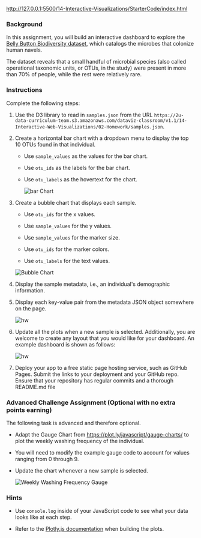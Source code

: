 http://127.0.0.1:5500/14-Interactive-Visualizations/StarterCode/index.html





<div id="bootcamp"><img style="display: none;" src="https://static.bc-edx.com/data/dl-1-2/m14/lms/img/banner.jpg" alt="lesson banner" />

### Background

In this assignment, you will build an interactive dashboard to explore the [Belly Button Biodiversity dataset](http://robdunnlab.com/projects/belly-button-biodiversity/), which catalogs the microbes that colonize human navels.

The dataset reveals that a small handful of microbial species (also called operational taxonomic units, or OTUs, in the study) were present in more than 70% of people, while the rest were relatively rare.


### Instructions

Complete the following steps:

1. Use the D3 library to read in `samples.json` from the URL `https://2u-data-curriculum-team.s3.amazonaws.com/dataviz-classroom/v1.1/14-Interactive-Web-Visualizations/02-Homework/samples.json`.

2. Create a horizontal bar chart with a dropdown menu to display the top 10 OTUs found in that individual.

    * Use `sample_values` as the values for the bar chart.

    * Use `otu_ids` as the labels for the bar chart.

    * Use `otu_labels` as the hovertext for the chart.

      ![bar Chart](https://static.bc-edx.com/data/dl-1-2/m14/lms/img/hw01.jpg)

3. Create a bubble chart that displays each sample.

    * Use `otu_ids` for the x values.

    * Use `sample_values` for the y values.

    * Use `sample_values` for the marker size.

    * Use `otu_ids` for the marker colors.

    * Use `otu_labels` for the text values.

    ![Bubble Chart](https://static.bc-edx.com/data/dl-1-2/m14/lms/img/bubble_chart.jpg)

4. Display the sample metadata, i.e., an individual's demographic information.

5. Display each key-value pair from the metadata JSON object somewhere on the page.

    ![hw](https://static.bc-edx.com/data/dl-1-2/m14/lms/img/hw03.jpg)

6. Update all the plots when a new sample is selected. Additionally, you are welcome to create any layout that you would like for your dashboard. An example dashboard is shown as follows:

    ![hw](https://static.bc-edx.com/data/dl-1-2/m14/lms/img/hw02.jpg)

7. Deploy your app to a free static page hosting service, such as GitHub Pages. Submit the links to your deployment and your GitHub repo. Ensure that your repository has regular commits and a thorough README.md file

### Advanced Challenge Assignment (Optional with no extra points earning)

The following task is advanced and therefore optional.

* Adapt the Gauge Chart from <https://plot.ly/javascript/gauge-charts/> to plot the weekly washing frequency of the individual.

* You will need to modify the example gauge code to account for values ranging from 0 through 9.

* Update the chart whenever a new sample is selected.

  ![Weekly Washing Frequency Gauge](https://static.bc-edx.com/data/dl-1-2/m14/lms/img/gauge.jpg)

### Hints

* Use `console.log` inside of your JavaScript code to see what your data looks like at each step.

* Refer to the [Plotly.js documentation](https://plot.ly/javascript/) when building the plots.





